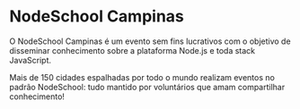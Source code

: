 # NodeSchool Campinas

O NodeSchool Campinas é um evento sem fins lucrativos com o objetivo de disseminar conhecimento sobre a plataforma Node.js e toda stack JavaScript.

Mais de 150 cidades espalhadas por todo o mundo realizam eventos no padrão NodeSchool: tudo mantido por voluntários que amam compartilhar conhecimento!

